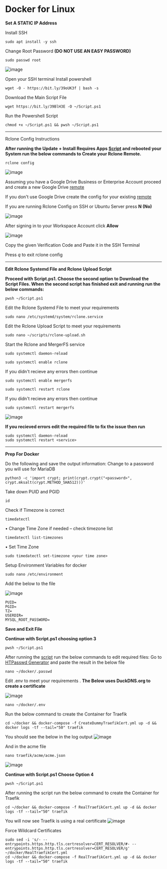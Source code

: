# Docker for Linux 

**Set A STATIC IP Address**

Install SSH 
```
sudo apt install -y ssh
```

Change Root Password **(DO NOT USE AN EASY PASSWORD)**
```
sudo passwd root
```
![image](https://user-images.githubusercontent.com/90516190/134331678-37104c42-ce77-4c48-8c77-483b5532fb4d.png)

Open your SSH terminal
Install powershell
```
wget -O - https://bit.ly/39oUK3f | bash -s
```
Download the Main Script File
```
wget https://bit.ly/39BlH3E -O ~/Script.ps1
```
Run the Powershell Script
```
chmod +x ~/Script.ps1 && pwsh ~/Script.ps1
```
---------------------------------------------------------

Rclone Config Instructions


**After running the Update + Install Requires Apps [Script](https://github.com/sdmanson8/scripts/blob/main/Script%20Files/PrepLinuxForDocker.sh) and rebooted your System run the below commands to Create your Rclone Remote.**

```
rclone config
```
![image](https://user-images.githubusercontent.com/90516190/134173943-32ea4514-e922-43a9-89da-3fee16a4426f.png)

Assuming you have a Google Drive Business or Enterprise Account proceed and create a new Google Drive [remote](https://rclone.org/drive/)

If you don't use Google Drive create the config for your existing [remote](https://rclone.org/overview/)

If you are running Rclone Config on SSH or Ubuntu Server press **N (No)**

![image](https://user-images.githubusercontent.com/90516190/134175801-dce9d5b4-8fef-4073-8e58-df417419dd39.png)

After signing in to your Workspace Account click **Allow**

![image](https://user-images.githubusercontent.com/90516190/134176384-22ccddac-692a-4318-b79c-9bd170d7d6c9.png)

Copy the given Verification Code and Paste it in the SSH Terminal

Press *q* to exit rclone config

-------------------------------------------------------------------------
**Edit Rclone Systemd File and Rclone Upload Script**

**Proceed with Script.ps1. Choose the second option to Download the Script Files. When the second script has finished exit and running run the below commands:**
```
pwsh ~/Script.ps1
```

Edit the Rclone Systemd File to meet your requirements
```
sudo nano /etc/systemd/system/rclone.service
```
Edit the Rclone Upload Script to meet your requirements
```
sudo nano ~/scripts/rclone-upload.sh
```

Start the Rclone and MergerFS service
```
sudo systemctl daemon-reload 
```
```
sudo systemctl enable rclone
```
If you didn't recieve any errors then continue
```
sudo systemctl enable mergerfs
```
```
sudo systemctl restart rclone
```
If you didn't recieve any errors then continue
```
sudo systemctl restart mergerfs
```

![image](https://user-images.githubusercontent.com/90516190/134328805-800c98aa-13be-4a15-bb53-6720dc6d9e29.png)

**If you recieved errors edit the required file to fix the issue then run**
```
sudo systemctl daemon-reload
sudo systemctl restart <service>
```
-------------------------------------------------
**Prep For Docker**

Do the following and save the output information:
Change <password> to a password you will use for MariaDB
```
python3 -c 'import crypt; print(crypt.crypt("<password>", crypt.mksalt(crypt.METHOD_SHA512)))' 
```
Take down PUID and PGID
```
id
```
Check if Timezone is correct
```
timedatectl
```
•	Change Time Zone if needed – check timezone list 
  ```
  timedatectl list-timezones
  ```
•	Set Time Zone 
  ```
  sudo timedatectl set-timezone <your time zone>
  ```
Setup Environment Variables for docker
```
sudo nano /etc/environment
```
Add the below to the file
  
![image](https://user-images.githubusercontent.com/90516190/134481740-7efb4cab-5850-4115-867f-3d9b8a60ca83.png)

```
PUID=
PGID=
TZ=
USERDIR=
MYSQL_ROOT_PASSWORD=
```
**Save and Exit File**

**Continue with Script.ps1 choosing option 3**
```
pwsh ~/Script.ps1
```
  
After running the [script](https://github.com/sdmanson8/scripts/edit/main/Script%20Files/CreateDummyTraefikCert.sh) run the below commands to edit required files:
Go to [HTPasswd Generator](https://www.web2generators.com/apache-tools/htpasswd-generator) and paste the result in the below file
```
nano ~/docker/.passwd
```
Edit .env to meet your requirements . **The Below uses DuckDNS.org to create a certificate**
  
![image](https://user-images.githubusercontent.com/90516190/134488892-e1d016ca-bd88-4ca3-8384-561101985a4c.png)

```
nano ~/docker/.env
```
Run the below command to create the Container for Traefik
```
cd ~/docker && docker-compose -f CreateDummyTraefikCert.yml up -d && docker logs -tf --tail="50" traefik
```
You should see the below in the log output
![image](https://user-images.githubusercontent.com/90516190/134504360-a66035bb-f9de-4922-8860-3c98b943a764.png)

And in the acme file
```
nano traefik/acme/acme.json
```
![image](https://user-images.githubusercontent.com/90516190/134507520-f776cbfc-d309-4a17-9a48-af97f573b723.png)

**Continue with Script.ps1 Choose Option 4**
```
pwsh ~/Script.ps1
```
After running the script run the below command to create the Container for Traefik
```
cd ~/docker && docker-compose -f RealTraefikCert.yml up -d && docker logs -tf --tail="50" traefik
```
You will now see Traefik is using a real certificate
![image](https://user-images.githubusercontent.com/90516190/134505046-8eaf56d2-6ef0-4d92-92de-8114d6ba508d.png)

Force Wildcard Certificates
  
```
sudo sed -i 's/- --entrypoints.https.http.tls.certresolver=CERT_RESOLVER/#- --entrypoints.https.http.tls.certresolver=CERT_RESOLVER/g' ~/docker/RealTraefikCert.yml
cd ~/docker && docker-compose -f RealTraefikCert.yml up -d && docker logs -tf --tail="50" traefik
```

